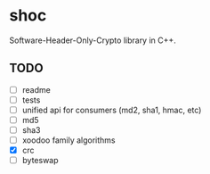 # shoc

Software-Header-Only-Crypto library in C++.

## TODO

- [ ] readme
- [ ] tests
- [ ] unified api for consumers (md2, sha1, hmac, etc)
- [ ] md5
- [ ] sha3
- [ ] xoodoo family algorithms
- [x] crc
- [ ] byteswap